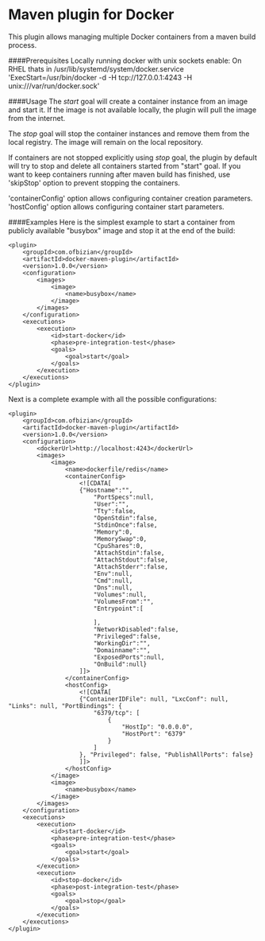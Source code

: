 Maven plugin for Docker
===================

This plugin allows managing multiple Docker containers from a maven build process.

####Prerequisites
Locally running docker with unix sockets enable:
On RHEL thats in /usr/lib/systemd/system/docker.service
'ExecStart=/usr/bin/docker -d -H tcp://127.0.0.1:4243 -H unix:///var/run/docker.sock'

####Usage
The *start* goal will create a container instance from an image and start it.
If the image is not available locally, the plugin will pull the image from the internet.

The *stop* goal will stop the container instances and remove them from the local registry.
The image will remain on the local repository.

If containers are not stopped explicitly using *stop* goal, the plugin by default will try to stop and delete all containers started from "start" goal.
If you want to keep containers running after maven build has finished, use 'skipStop' option to prevent stopping the containers.

'containerConfig' option allows configuring container creation parameters.
'hostConfig' option allows configuring container start parameters.

####Examples
Here is the simplest example to start a container from publicly available "busybox" image and stop it at the end of the build:

    <plugin>
        <groupId>com.ofbizian</groupId>
        <artifactId>docker-maven-plugin</artifactId>
        <version>1.0.0</version>
        <configuration>
            <images>
                <image>
                    <name>busybox</name>
                </image>
            </images>
        </configuration>
        <executions>
            <execution>
                <id>start-docker</id>
                <phase>pre-integration-test</phase>
                <goals>
                    <goal>start</goal>
                </goals>
            </execution>
        </executions>
    </plugin>

Next is a complete example with all the possible configurations:

    <plugin>
        <groupId>com.ofbizian</groupId>
        <artifactId>docker-maven-plugin</artifactId>
        <version>1.0.0</version>
        <configuration>
            <dockerUrl>http://localhost:4243</dockerUrl>
            <images>
                <image>
                    <name>dockerfile/redis</name>
                    <containerConfig>
                        <![CDATA[
                        {"Hostname":"",
                            "PortSpecs":null,
                            "User":"",
                            "Tty":false,
                            "OpenStdin":false,
                            "StdinOnce":false,
                            "Memory":0,
                            "MemorySwap":0,
                            "CpuShares":0,
                            "AttachStdin":false,
                            "AttachStdout":false,
                            "AttachStderr":false,
                            "Env":null,
                            "Cmd":null,
                            "Dns":null,
                            "Volumes":null,
                            "VolumesFrom":"",
                            "Entrypoint":[

                            ],
                            "NetworkDisabled":false,
                            "Privileged":false,
                            "WorkingDir":"",
                            "Domainname":"",
                            "ExposedPorts":null,
                            "OnBuild":null}
                        ]]>
                    </containerConfig>
                    <hostConfig>
                        <![CDATA[
                        {"ContainerIDFile": null, "LxcConf": null, "Links": null, "PortBindings": {
                            "6379/tcp": [
                                {
                                    "HostIp": "0.0.0.0",
                                    "HostPort": "6379"
                                }
                            ]
                        }, "Privileged": false, "PublishAllPorts": false}
                        ]]>
                    </hostConfig>
                </image>
                <image>
                    <name>busybox</name>
                </image>
            </images>
        </configuration>
        <executions>
            <execution>
                <id>start-docker</id>
                <phase>pre-integration-test</phase>
                <goals>
                    <goal>start</goal>
                </goals>
            </execution>
            <execution>
                <id>stop-docker</id>
                <phase>post-integration-test</phase>
                <goals>
                    <goal>stop</goal>
                </goals>
            </execution>
        </executions>
    </plugin>